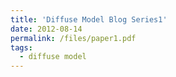 ```yaml
---
title: 'Diffuse Model Blog Series1'
date: 2012-08-14
permalink: /files/paper1.pdf
tags:
  - diffuse model
---
```

